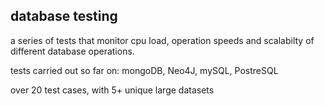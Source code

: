 ## database testing

a series of tests that monitor cpu load, operation speeds and scalabilty of different database operations.

tests carried out so far on: mongoDB, Neo4J, mySQL, PostreSQL

over 20 test cases, with 5+ unique large datasets
